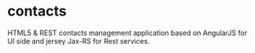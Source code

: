 contacts
========

HTML5 &amp; REST contacts management application based on AngularJS for UI side and jersey Jax-RS for Rest services.